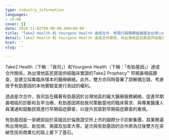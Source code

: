 ```yaml
---
type: industry_information
languages:
- zh-HK
cover: []
date: 2020-11-02T00:00:00.000+08:00
title: "Take2 Health 和 Yourgene Health 達成合作　將現行服務網絡擴展至台灣\x05地區"
detail: Take2 Health 和 Yourgene Health 達成合作關係，為台灣地區民眾提供經臨床實證的Take2 Prophecy™ 早期鼻咽癌篩查，並建立採集臨床樣本的醫療網絡。
href: ''
slug: ''

---
```

Take2 Health（下稱：「我司」）和Yourgene Health（下稱：「有勁基因」）達成合作關係，為台灣地區民眾提供經臨床實證的Take2 Prophecy™ 早期鼻咽癌篩查，並建立採集臨床樣本的醫療網絡。此外，雙方亦同時簽署了諒解備忘錄，考慮授予有勁基因的本地實驗室進行測試的權利。

透過是次合作，我司旨在藉著有勁基因於台灣地區的龐大醫療服務網絡，促進早期鼻咽癌的診斷和及早治療。有勁基因將助我司策動當地的臨床需求、與專業醫護人員溝通和鼓勵民眾進行早期癌症篩查，以提升民眾對早期癌症篩查的重視。

有勁基因是一家總部設於英國且於倫敦證交所上市的國際分子診斷集團，其業務遍佈台灣地區、新加坡、美國及加拿大等。是次與有勁基因的合作將為日後雙方在突破性技術商業化的路上奠下了基石。